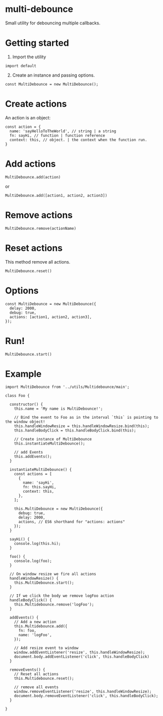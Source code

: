 # multi-debounce
Small utility for debouncing multiple callbacks.

# Getting started
1. Import the utility
```
import default
```

2. Create an instance and passing options.
```
const MultiDebounce = new MultiDebounce();
```

# Create actions
An action is an object:
```
const action = {
  name: 'sayHelloToTheWorld', // string | a string
  fn: sayHi, // function | function reference
  context: this, // object. | the context when the function run.
}
```

# Add actions
```
MultiDebounce.add(action)
```
or
```
MultiDebounce.add([action1, action2, action3])
```

# Remove actions
```
MultiDebounce.remove(actionName)
```

# Reset actions
This method remove all actions.
```
MultiDebounce.reset()
```

# Options
```
const MultiDebounce = new MultiDebounce({
  delay: 2000,
  debug: true,
  actions: [action1, action2, action3],
});
```

# Run!
```
MultiDebounce.start()
```

# Example
```
import MultiDebounce from '../utils/Multidebounce/main';

class Foo {

  constructor() {
    this.name = 'My name is MultiDebounce!';

    // Bind the event to Foo as in the interval `this` is pointing to the window object!
    this.handleWindowResize = this.handleWindowResize.bind(this);
    this.handleBodyClick = this.handleBodyClick.bind(this);

    // Create instance of MultiDebounce
    this.instantiateMultiDebounce();

    // add Events
    this.addEvents();
  }

  instantiateMultiDebounce() {
    const actions = [
      {
        name: 'sayHi',
        fn: this.sayHi,
        context: this,
      },
    ];

    this.MultiDebounce = new MultiDebounce({
      debug: true,
      delay: 2000,
      actions, // ES6 shorthand for "actions: actions"
    });
  }

  sayHi() {
    console.log(this.hi);
  }

  foo() {
    console.log(foo);
  }

  // On window resize we fire all actions
  handleWindowResize() {
    this.MultiDebounce.start();
  }

  // If we click the body we remove logFoo action
  handleBodyClick() {
    this.Multidebounce.remove('logFoo');
  }

  addEvents() {
    // Add a new action
    this.Multidebounce.add({
      fn: foo,
      name: 'logFoo',
    });

    // Add resize event to window
    window.addEventListener('resize', this.handleWindowResize);
    document.body.addEventListener('click', this.handleBodyClick)
  }

  removeEvents() {
    // Reset all actions
    this.Multidebounce.reset();

    // remove all events
    window.removeEventListener('resize', this.handleWindowResize);
    document.body.removeEventListener('click', this.handleBodyClick);
  }

}
```
